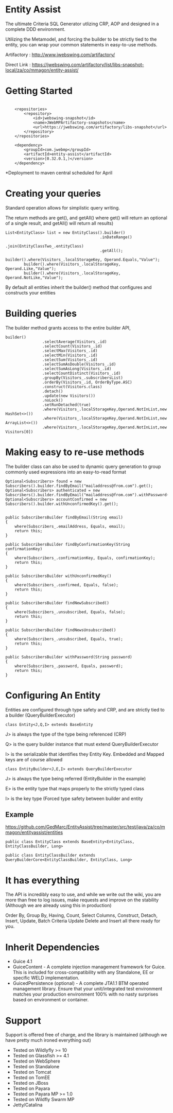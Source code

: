 # Entity Assist
The ultimate Criteria SQL Generator utlizing CRP, AOP and designed in a complete DDD environment.

Utilizing the Metamodel, and forcing the builder to be strictly tied to the entity, you can wrap your common statements in easy-to-use methods.

Artifactory : http://www.jwebswing.com/artifactory/

Direct Link : https://jwebswing.com/artifactory/list/libs-snapshot-local/za/co/mmagon/entity-assist/

# Getting Started
```

    <repositories>
        <repository>
            <id>jwebswing-snapshot</id>
            <name>JWebMPArtifactory-snapshots</name>
            <url>https://jwebswing.com/artifactory/libs-snapshot</url>
        </repository>
    </repositories>
    
    <dependency>
        <groupId>com.jwebmp</groupId>
        <artifactId>entity-assist</artifactId>
        <version>[0.32.0.1,)</version>
    </dependency>

```
*Deployment to maven central scheduled for April


# Creating your queries
Standard operation allows for simplistic query writing.

The return methods are get(), and getAll() where get() will return an optional of a single result, and getAll() will return all results) 

```
List<EntityClass> list = new EntityClass().builder()
				                         .inDateRange()
				                         .join(EntityClassTwo_.entityClass)
				                         .getAll();
				                         
builder().where(Visitors_.localStorageKey, Operand.Equals,"Value");
		builder().where(Visitors_.localStorageKey, Operand.Like,"Value");
		builder().where(Visitors_.localStorageKey, Operand.NotLike,"Value");
```

By default all entities inherit the builder() method that configures and constructs your entities

# Building queries
The builder method grants access to the entire builder API, 

```
builder()
				.selectAverage(Visitors_.id)
				.selectCount(Visitors_.id)
				.selectMax(Visitors_.id)
				.selectMin(Visitors_.id)
				.selectSum(Visitors_.id)
				.selectSumAsDouble(Visitors_.id)
				.selectSumAsLong(Visitors_.id)
				.selectCountDistinct(Visitors_.id)
				.groupBy(Visitors_.subscribersList)
				.orderBy(Visitors_.id, OrderByType.ASC)
				.construct(Visitors.class)
				.detach()
				.update(new Visitors())
				.noLock()
				.setRunDetached(true)
				.where(Visitors_.localStorageKey,Operand.NotInList,new HashSet<>())
				.where(Visitors_.localStorageKey,Operand.NotInList,new ArrayList<>())
				.where(Visitors_.localStorageKey,Operand.NotInList,new Visitors[0])
```

# Making easy to re-use methods
The builder class can also be used to dynamic query generation to group commonly used expressions into an easy-to-read format

```
Optional<Subscribers> found = new Subscribers().builder.findByEmail("mailaddress@from.com").get();
Optional<Subscribers> authenticated = new Subscribers().builder.findByEmail("mailaddress@from.com").withPassword("encryptedPassword1").get();
Optional<Subscribers> accountConfirmed = new Subscribers().builder.withUnconfirmedKey().get();
```

```

public SubscribersBuilder findByEmail(String email)
{
    where(Subscribers_.emailAddress, Equals, email);
    return this;
}

public SubscribersBuilder findByConfirmationKey(String confirmationKey)
{
    where(Subscribers_.confirmationKey, Equals, confirmationKey);
    return this;
}

public SubscribersBuilder withUnconfirmedKey()
{
    where(Subscribers_.confirmed, Equals, false);
    return this;
}

public SubscribersBuilder findNewSubscribed()
{
    where(Subscribers_.unsubscribed, Equals, false);
    return this;
}

public SubscribersBuilder findNewsUnsubscribed()
{
    where(Subscribers_.unsubscribed, Equals, true);
    return this;
}

public SubscribersBuilder withPassword(String password)
{
    where(Subscribers_.password, Equals, password);
    return this;
}

```


# Configuring An Entity
Entities are configured through type safety and CRP, and are strictly tied to a builder (QueryBuilderExecutor)

```
class Entity<J,Q,I> extends BaseEntity
```
J> is always the type of the type being referenced (CRP)

Q> is the query builder instance that must extend QueryBuilderExecutor

I> is the serializable that identifies they Entity Key. Embedded and Mapped keys are of course allowed

```
class EntityBuilder<J,E,I> extends QueryBuilderExecutor
```
J> is always the type being referred (EntityBuilder in the example)

E> is the entity type that maps properly to the strictly typed class

I> is the key type (Forced type safety between builder and entity

## Example
https://github.com/GedMarc/EntityAssist/tree/master/src/test/java/za/co/mmagon/entityassist/entities

```
public class EntityClass extends BaseEntity<EntityClass, EntityClassBuilder, Long>

public class EntityClassBuilder extends QueryBuilderCore<EntityClassBuilder, EntityClass, Long>
```


# It has everything
The API is incredibly easy to use, and while we write out the wiki, you are more than free to log issues, make requests and improve on the stability (Although we are already using this in production)

Order By, Group By, Having, Count, Select Columns, Construct, Detach, Insert, Update, Batch Criteria Update Delete and Insert all there ready for you.

# Inherit Dependencies
* Guice 4.1
* GuiceContent - A complete injection management framework for Guice. This is included for cross-compatibility with any Standalone, EE or specific WELD implementation. 
* GuicedPersistence (optional) - A complete JTA1.1 BTM operated management library. Ensure that your unit/integrated test environment matches your production environment 100% with no nasty surprises based on environment or container. 

# Support
Support is offered free of charge, and the library is maintained (although we have pretty much ironed everything out)
* Tested on Wildlyfly >= 10
* Tested on Glassfish >= 4.1
* Tested on WebSphere
* Tested on Standalone
* Tested on Tomcat
* Tested on TomEE
* Tested on JBoss
* Tested on Payara
* Tested on Payara MP >= 1.0
* Tested on Wildfly Swarm MP
* Jetty/Catalina
